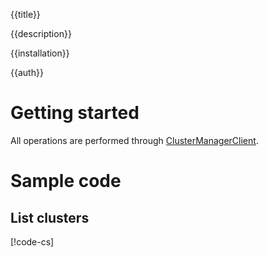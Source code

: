 {{title}}

{{description}}

{{installation}}

{{auth}}

# Getting started

All operations are performed through
[ClusterManagerClient](obj/api/Google.Cloud.Container.V1.ClusterManagerClient.yml).

# Sample code

## List clusters

[!code-cs[](obj/snippets/Google.Cloud.Container.V1.ClusterManagerClient.txt#ListAllClusters)]
